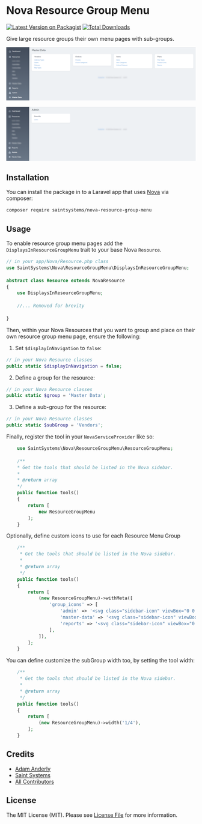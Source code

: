# Nova Resource Group Menu

[![Latest Version on Packagist](https://img.shields.io/packagist/v/saintsystems/nova-resource-group-menu.svg?style=flat-square)](https://packagist.org/packages/saintsystems/nova-resource-group-menu)
[![Total Downloads](https://img.shields.io/packagist/dt/saintsystems/nova-resource-group-menu.svg?style=flat-square)](https://packagist.org/packages/saintsystems/nova-resource-group-menu)

Give large resource groups their own menu pages with sub-groups.

![screenshot](screenshot.png)

![screenshot-2](screenshot-2.png)

## Installation

You can install the package in to a Laravel app that uses [Nova](https://nova.laravel.com) via composer:

```bash
composer require saintsystems/nova-resource-group-menu
```

## Usage

To enable resource group menu pages add the `DisplaysInResourceGroupMenu` trait to your base Nova `Resource`.
```php
// in your app/Nova/Resource.php class
use SaintSystems\Nova\ResourceGroupMenu\DisplaysInResourceGroupMenu;

abstract class Resource extends NovaResource
{
    use DisplaysInResourceGroupMenu;

    //... Removed for brevity

}

```
Then, within your Nova Resources that you want to group and place on their own resource group menu page, ensure the following:

1. Set `$displayInNavigation` to `false`:
```php
// in your Nova Resource classes
public static $displayInNavigation = false;
```

2. Define a group for the resource:
```php
// in your Nova Resource classes
public static $group = 'Master Data';
```
3. Define a sub-group for the resource:
```php
// in your Nova Resource classes
public static $subGroup = 'Vendors';
```

Finally, register the tool in your `NovaServiceProvider` like so:
```php
    use SaintSystems\Nova\ResourceGroupMenu\ResourceGroupMenu;

    /**
    * Get the tools that should be listed in the Nova sidebar.
    *
    * @return array
    */
    public function tools()
    {
        return [
            new ResourceGroupMenu
        ];
    }
```

Optionally, define custom icons to use for each Resource Menu Group

```php
    /**
     * Get the tools that should be listed in the Nova sidebar.
     *
     * @return array
     */
    public function tools()
    {
        return [
            (new ResourceGroupMenu)->withMeta([
                'group_icons' => [
                    'admin' => '<svg class="sidebar-icon" viewBox="0 0 20 20" version="1.1" xmlns="http://www.w3.org/2000/svg" xmlns:xlink="http://www.w3.org/1999/xlink"><g id="Page-1" stroke="none" stroke-width="1" fill="none" fill-rule="evenodd"><g id="icon-shape"><path fill="var(--sidebar-icon)" d="M11,14.7324356 C11.5978014,14.3866262 12,13.7402824 12,13 C12,11.8954305 11.1045695,11 10,11 C8.8954305,11 8,11.8954305 8,13 C8,13.7402824 8.40219863,14.3866262 9,14.7324356 L9,17 L11,17 L11,14.7324356 Z M13,6 C13,4.34314575 11.6568542,3 10,3 C8.34314575,3 7,4.34314575 7,6 L7,8 L13,8 L13,6 Z M4,8 L4,6 C4,2.6862915 6.6862915,0 10,0 C13.3137085,0 16,2.6862915 16,6 L16,8 L17.0049107,8 C18.1067681,8 19,8.90195036 19,10.0085302 L19,17.9914698 C19,19.1007504 18.1073772,20 17.0049107,20 L2.99508929,20 C1.8932319,20 1,19.0980496 1,17.9914698 L1,10.0085302 C1,8.8992496 1.8926228,8 2.99508929,8 L4,8 Z" id="Combined-Shape"></path></g></g></svg>',
                    'master-data' => '<svg class="sidebar-icon" viewBox="0 0 20 20" version="1.1" xmlns="http://www.w3.org/2000/svg" xmlns:xlink="http://www.w3.org/1999/xlink"><g id="Page-1" stroke="none" stroke-width="1" fill="none" fill-rule="evenodd"><g id="icon-shape"><path fill="var(--sidebar-icon)" d="M10,1 L20,7 L10,13 L0,7 L10,1 Z M16.6666667,11 L20,13 L10,19 L0,13 L3.33333333,11 L10,15 L16.6666667,11 Z" id="Combined-Shape"></path></g></g></svg>',
                    'reports' => '<svg class="sidebar-icon" viewBox="0 0 20 20" version="1.1" xmlns="http://www.w3.org/2000/svg" xmlns:xlink="http://www.w3.org/1999/xlink"><g id="Page-1" stroke="none" stroke-width="1" fill="none" fill-rule="evenodd"><g id="icon-shape"><path fill="var(--sidebar-icon)" d="M19.9506248,11 C19.4489003,16.0533227 15.1853481,20 10,20 C4.4771525,20 0,15.5228475 0,10 C0,4.8146519 3.94667731,0.551099672 9,0.0493752426 L9,11 L19.9506248,11 L19.9506248,11 Z M19.8726884,8.4 C19.1906421,4.15869069 15.8413093,0.809357943 11.6,0.127311599 L11.6,8.4 L19.8726884,8.4 Z" id="Combined-Shape"></path></g></g></svg>',
                ],
            ]),
        ];
    }
```

You can define customize the subGroup width too, by setting the tool width:

```php
    /**
     * Get the tools that should be listed in the Nova sidebar.
     *
     * @return array
     */
    public function tools()
    {
        return [
            (new ResourceGroupMenu)->width('1/4'),
        ];
    }
```

## Credits

- [Adam Anderly](https://github.com/anderly)
- [Saint Systems](https://github.com/saintsystems)
- [All Contributors](../../contributors)

## License

The MIT License (MIT). Please see [License File](LICENSE.md) for more information.
